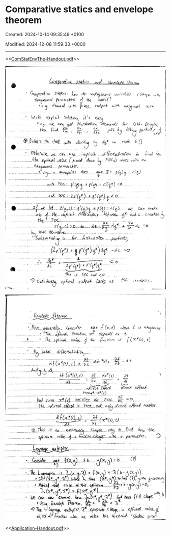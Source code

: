 # Comparative statics and envelope theorem

Created: 2024-10-14 09:35:49 +0100

Modified: 2024-12-08 11:59:33 +0000

---

<<[ComStatEnvThe-Handout.pdf](../../media/ComStatEnvThe-Handout.pdf)>>





![](../../media/Micro-Comparative-statics-and-envelope-theorem-image1.jpeg)



![](../../media/Micro-Comparative-statics-and-envelope-theorem-image2.jpeg)



<<[Application-Handout.pdf](../../media/Application-Handout.pdf)>>


